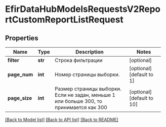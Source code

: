 # EfirDataHubModelsRequestsV2ReportCustomReportListRequest

## Properties
Name | Type | Description | Notes
------------ | ------------- | ------------- | -------------
**filter** | **str** | Строка фильтрации | [optional] 
**page_num** | **int** | Номер страницы выборки. | [optional] [default to 1]
**page_size** | **int** | Размер страницы выборки. Если не задан, меньше 1 или больше 300, то принимается как 300 | [optional] [default to 10]

[[Back to Model list]](../README.md#documentation-for-models) [[Back to API list]](../README.md#documentation-for-api-endpoints) [[Back to README]](../README.md)

